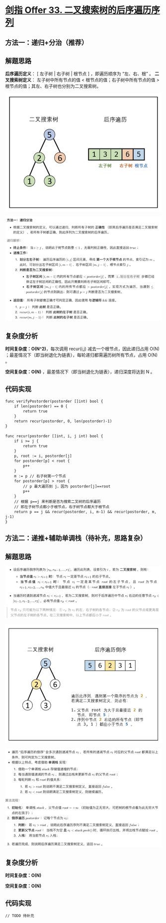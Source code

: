 # [剑指 Offer 33. 二叉搜索树的后序遍历序列](https://leetcode-cn.com/problems/er-cha-sou-suo-shu-de-hou-xu-bian-li-xu-lie-lcof/)

## 方法一：递归+分治（推荐）

## 解题思路

**后序遍历定义**： [ 左子树 | 右子树 | 根节点 ] ，即遍历顺序为 “左、右、根” 。
**二叉搜索树定义**： 左子树中所有节点的值 < 根节点的值；右子树中所有节点的值 > 根节点的值；其左、右子树也分别为二叉搜索树。

![32F49A80-7569-44FB-A743-2887FABF6BFB](images/32F49A80-7569-44FB-A743-2887FABF6BFB.png)

![F3DFDDA9-6602-46A5-BA89-32E517EDD49D](images/F3DFDDA9-6602-46A5-BA89-32E517EDD49D.png)

## 复杂度分析

**时间复杂度：O(N^2)**，每次调用 recur(i,j) 减去一个根节点，因此递归占用 O(N) ；最差情况下（即当树退化为链表），每轮递归都需遍历树所有节点，占用 O(N) 。

**空间复杂度：O(N)** ，最差情况下（即当树退化为链表），递归深度将达到 N 。

## 代码实现

```golang
func verifyPostorder(postorder []int) bool {
	if len(postorder) == 0 {
		return true
	}
	return recur(postorder, 0, len(postorder)-1)
}

func recur(postorder []int, i, j int) bool {
	if i >= j {
		return true
	}
	p, root := i, postorder[j]
	for postorder[p] < root {
		p++
	}
	m := p // 右子树第一个节点
	for postorder[p] > root {
		// p 最大遍历到 j，因为 postorder[j]==root
		p++
	}
	// 根据 p==j 来判断是否为搜索二叉树的后序遍历
	// 即左子树节点都小于根节点，右子树节点都大于根节点
	return p == j && recur(postorder, i, m-1) && recur(postorder, m, j-1)
}
```

## 方法二：递推+辅助单调栈（待补充，思路复杂）

## 解题思路

![29001759-40D2-4D2C-ACBD-309CE0680562](images/29001759-40D2-4D2C-ACBD-309CE0680562.png)

![9D28FB9F-5CED-49E9-9A36-1E74A4C2B449](images/9D28FB9F-5CED-49E9-9A36-1E74A4C2B449.png)

![75A599F2-46F1-49AF-B8FD-D5CCD1611447](images/75A599F2-46F1-49AF-B8FD-D5CCD1611447.png)

## 复杂度分析

**时间复杂度：O(N)**

**空间复杂度：O(N)** 

## 代码实现

```golang
// TODO 待补充
```

